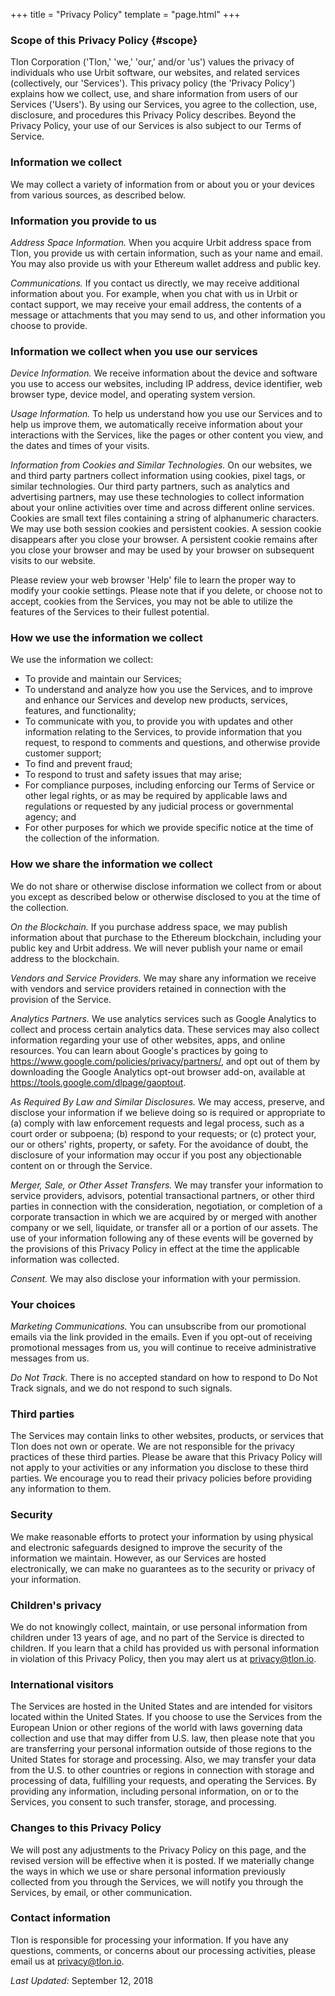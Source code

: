 
+++
title = "Privacy Policy"
template = "page.html"
+++

### Scope of this Privacy Policy {#scope}

Tlon Corporation ('Tlon,' 'we,' 'our,' and/or 'us') values the privacy of individuals who use Urbit software, our websites, and related services (collectively, our 'Services'). This privacy policy (the 'Privacy Policy') explains how we collect, use, and share information from users of our Services ('Users'). By using our Services, you agree to the collection, use, disclosure, and procedures this Privacy Policy describes. Beyond the Privacy Policy, your use of our Services is also subject to our Terms of Service.

### Information we collect

We may collect a variety of information from or about you or your devices from various sources, as described below.

### Information you provide to us

*Address Space Information.* When you acquire Urbit address space from Tlon, you provide us with certain information, such as your name and email. You may also provide us with your Ethereum wallet address and public key.

*Communications.* If you contact us directly, we may receive additional information about you. For example, when you chat with us in Urbit or contact support, we may receive your email address, the contents of a message or attachments that you may send to us, and other information you choose to provide.

### Information we collect when you use our services

*Device Information.* We receive information about the device and software you use to access our websites, including IP address, device identifier, web browser type, device model, and operating system version.

*Usage Information.* To help us understand how you use our Services and to help us improve them, we automatically receive information about your interactions with the Services, like the pages or other content you view, and the dates and times of your visits.

*Information from Cookies and Similar Technologies.* On our websites, we and third party partners collect information using cookies, pixel tags, or similar technologies. Our third party partners, such as analytics and advertising partners, may use these technologies to collect information about your online activities over time and across different online services. Cookies are small text files containing a string of alphanumeric characters. We may use both session cookies and persistent cookies. A session cookie disappears after you close your browser. A persistent cookie remains after you close your browser and may be used by your browser on subsequent visits to our website.

Please review your web browser 'Help' file to learn the proper way to modify your cookie settings. Please note that if you delete, or choose not to accept, cookies from the Services, you may not be able to utilize the features of the Services to their fullest potential.

### How we use the information we collect

We use the information we collect:

+ To provide and maintain our Services;
+ To understand and analyze how you use the Services, and to improve and enhance our Services and develop new products, services, features, and functionality;
+ To communicate with you, to provide you with updates and other information relating to the Services, to provide information that you request, to respond to comments and questions, and otherwise provide customer support;
+ To find and prevent fraud;
+ To respond to trust and safety issues that may arise;
+ For compliance purposes, including enforcing our Terms of Service or other legal rights, or as may be required by applicable laws and regulations or requested by any judicial process or governmental agency; and
+ For other purposes for which we provide specific notice at the time of the collection of the information.

### How we share the information we collect

We do not share or otherwise disclose information we collect from or about you except as described below or otherwise disclosed to you at the time of the collection.

*On the Blockchain.* If you purchase address space, we may publish information about that purchase to the Ethereum blockchain, including your public key and Urbit address. We will never publish your name or email address to the blockchain.

*Vendors and Service Providers.* We may share any information we receive with vendors and service providers retained in connection with the provision of the Service.

*Analytics Partners.* We use analytics services such as Google Analytics to collect and process certain analytics data. These services may also collect information regarding your use of other websites, apps, and online resources. You can learn about Google's practices by going to <a href="https://www.google.com/policies/privacy/partners/">https://www.google.com/policies/privacy/partners/</a>, and opt out of them by downloading the Google Analytics opt-out browser add-on, available at <a href="https://tools.google.com/dlpage/gaoptout">https://tools.google.com/dlpage/gaoptout</a>.

*As Required By Law and Similar Disclosures.* We may access, preserve, and disclose your information if we believe doing so is required or appropriate to (a) comply with law enforcement requests and legal process, such as a court order or subpoena; (b) respond to your requests; or (c) protect your, our or others' rights, property, or safety. For the avoidance of doubt, the disclosure of your information may occur if you post any objectionable content on or through the Service.

*Merger, Sale, or Other Asset Transfers.* We may transfer your information to service providers, advisors, potential transactional partners, or other third parties in connection with the consideration, negotiation, or completion of a corporate transaction in which we are acquired by or merged with another company or we sell, liquidate, or transfer all or a portion of our assets. The use of your information following any of these events will be governed by the provisions of this Privacy Policy in effect at the time the applicable information was collected.

*Consent.* We may also disclose your information with your permission.

### Your choices

*Marketing Communications.* You can unsubscribe from our promotional emails via the link provided in the emails. Even if you opt-out of receiving promotional messages from us, you will continue to receive administrative messages from us.

*Do Not Track.* There is no accepted standard on how to respond to Do Not Track signals, and we do not respond to such signals.

### Third parties

The Services may contain links to other websites, products, or services that Tlon does not own or operate. We are not responsible for the privacy practices of these third parties. Please be aware that this Privacy Policy will not apply to your activities or any information you disclose to these third parties. We encourage you to read their privacy policies before providing any information to them.

### Security

We make reasonable efforts to protect your information by using physical and electronic safeguards designed to improve the security of the information we maintain. However, as our Services are hosted electronically, we can make no guarantees as to the security or privacy of your information.

### Children's privacy

We do not knowingly collect, maintain, or use personal information from children under 13 years of age, and no part of the Service is directed to children. If you learn that a child has provided us with personal information in violation of this Privacy Policy, then you may alert us at privacy@tlon.io.

### International visitors

The Services are hosted in the United States and are intended for visitors located within the United States. If you choose to use the Services from the European Union or other regions of the world with laws governing data collection and use that may differ from U.S. law, then please note that you are transferring your personal information outside of those regions to the United States for storage and processing. Also, we may transfer your data from the U.S. to other countries or regions in connection with storage and processing of data, fulfilling your requests, and operating the Services. By providing any information, including personal information, on or to the Services, you consent to such transfer, storage, and processing.

### Changes to this Privacy Policy

We will post any adjustments to the Privacy Policy on this page, and the revised version will be effective when it is posted. If we materially change the ways in which we use or share personal information previously collected from you through the Services, we will notify you through the Services, by email, or other communication.

### Contact information

Tlon is responsible for processing your information. If you have any questions, comments, or concerns about our processing activities, please email us at [privacy@tlon.io](mailto:privacy@tlon.io).

*Last Updated:* September 12, 2018
